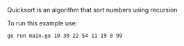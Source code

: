 Quicksort is an algorithm that sort numbers using recursion

To run this example use:

``
go run main.go 10 30 22 54 11 19 8 99
``